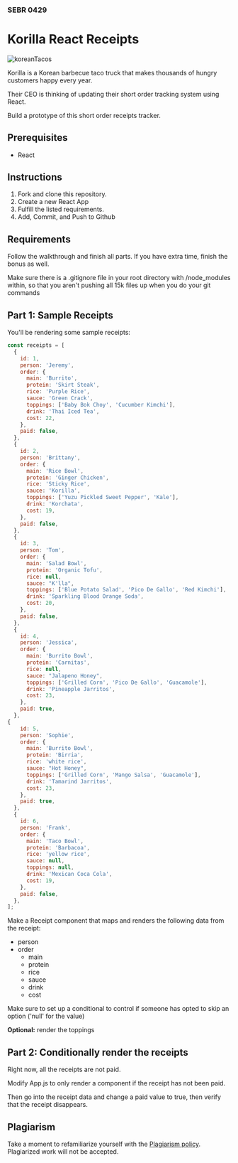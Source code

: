 ### SEBR 0429

# Korilla React Receipts

![koreanTacos](https://www.foodnetwork.com/content/dam/images/food/fullset/2014/4/16/0/DV1906H_Korean-Bulgogi-Taco-Recipe_s4x3.jpg)



Korilla is a Korean barbecue taco truck that makes thousands of hungry customers
happy every year.

Their CEO is thinking of updating their short order tracking system using React.

Build a prototype of this short order receipts tracker.

## Prerequisites

- React

## Instructions

1. Fork and clone this repository.
1. Create a new React App
1. Fulfill the listed requirements.
1. Add, Commit, and Push to Github

## Requirements

Follow the walkthrough and finish all parts. If you have extra time, finish the
bonus as well.

Make sure there is a .gitignore file in your root directory with /node_modules within, so that you aren't pushing all 15k files up when you do your git commands

## Part 1: Sample Receipts

You'll be rendering some sample receipts:

```js
const receipts = [
  {
    id: 1,
    person: 'Jeremy',
    order: {
      main: 'Burrito',
      protein: 'Skirt Steak',
      rice: 'Purple Rice',
      sauce: 'Green Crack',
      toppings: ['Baby Bok Choy', 'Cucumber Kimchi'],
      drink: 'Thai Iced Tea',
      cost: 22,
    },
    paid: false,
  },
  {
    id: 2,
    person: 'Brittany',
    order: {
      main: 'Rice Bowl',
      protein: 'Ginger Chicken',
      rice: 'Sticky Rice',
      sauce: 'Korilla',
      toppings: ['Yuzu Pickled Sweet Pepper', 'Kale'],
      drink: 'Korchata',
      cost: 19,
    },
    paid: false,
  },
  {
    id: 3,
    person: 'Tom',
    order: {
      main: 'Salad Bowl',
      protein: 'Organic Tofu',
      rice: null,
      sauce: "K'lla",
      toppings: ['Blue Potato Salad', 'Pico De Gallo', 'Red Kimchi'],
      drink: 'Sparkling Blood Orange Soda',
      cost: 20,
    },
    paid: false,
  },
  {
    id: 4,
    person: 'Jessica',
    order: {
      main: 'Burrito Bowl',
      protein: 'Carnitas',
      rice: null,
      sauce: "Jalapeno Honey",
      toppings: ['Grilled Corn', 'Pico De Gallo', 'Guacamole'],
      drink: 'Pineapple Jarritos',
      cost: 23,
    },
    paid: true,
  },
{
    id: 5,
    person: 'Sophie',
    order: {
      main: 'Burrito Bowl',
      protein: 'Birria',
      rice: 'white rice',
      sauce: "Hot Honey",
      toppings: ['Grilled Corn', 'Mango Salsa', 'Guacamole'],
      drink: 'Tamarind Jarritos',
      cost: 23,
    },
    paid: true,
  },
  {
    id: 6,
    person: 'Frank',
    order: {
      main: 'Taco Bowl',
      protein: 'Barbacoa',
      rice: 'yellow rice',
      sauce: null,
      toppings: null,
      drink: 'Mexican Coca Cola',
      cost: 19,
    },
    paid: false,
  },
];
```

Make a Receipt component that maps and renders the following data from the receipt:

- person
- order
  - main
  - protein
  - rice
  - sauce
  - drink
  - cost

Make sure to set up a conditional to control if someone has opted to skip an option ('null' for the value)

**Optional:** render the toppings


## Part 2: Conditionally render the receipts

Right now, all the receipts are not paid.

Modify App.js to only render a component if the receipt
has not been paid.

Then go into the receipt data and change a paid value to true, then verify that
the receipt disappears.



## Plagiarism

Take a moment to refamiliarize yourself with the
[Plagiarism policy](https://git.generalassemb.ly/DC-WDI/Administrative/blob/master/plagiarism.md).
Plagiarized work will not be accepted.

